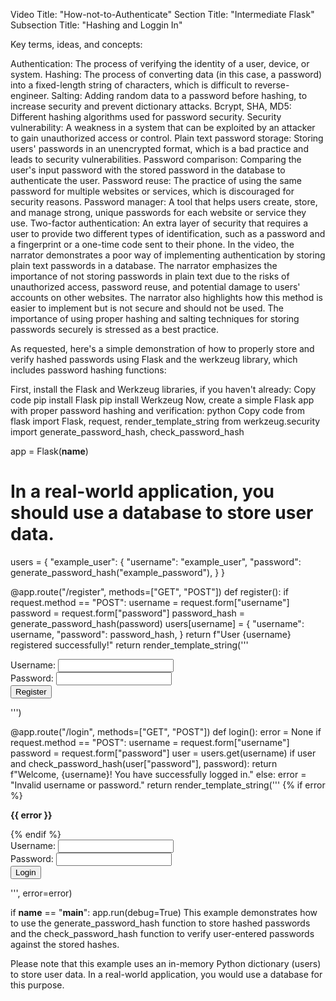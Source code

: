 Video Title: "How-not-to-Authenticate"
Section Title: "Intermediate Flask"
Subsection Title: "Hashing and Loggin In"

Key terms, ideas, and concepts:

Authentication: The process of verifying the identity of a user, device, or system.
Hashing: The process of converting data (in this case, a password) into a fixed-length string of characters, which is difficult to reverse-engineer.
Salting: Adding random data to a password before hashing, to increase security and prevent dictionary attacks.
Bcrypt, SHA, MD5: Different hashing algorithms used for password security.
Security vulnerability: A weakness in a system that can be exploited by an attacker to gain unauthorized access or control.
Plain text password storage: Storing users' passwords in an unencrypted format, which is a bad practice and leads to security vulnerabilities.
Password comparison: Comparing the user's input password with the stored password in the database to authenticate the user.
Password reuse: The practice of using the same password for multiple websites or services, which is discouraged for security reasons.
Password manager: A tool that helps users create, store, and manage strong, unique passwords for each website or service they use.
Two-factor authentication: An extra layer of security that requires a user to provide two different types of identification, such as a password and a fingerprint or a one-time code sent to their phone.
In the video, the narrator demonstrates a poor way of implementing authentication by storing plain text passwords in a database. The narrator emphasizes the importance of not storing passwords in plain text due to the risks of unauthorized access, password reuse, and potential damage to users' accounts on other websites. The narrator also highlights how this method is easier to implement but is not secure and should not be used. The importance of using proper hashing and salting techniques for storing passwords securely is stressed as a best practice.

As requested, here's a simple demonstration of how to properly store and verify hashed passwords using Flask and the werkzeug library, which includes password hashing functions:

First, install the Flask and Werkzeug libraries, if you haven't already:
Copy code
pip install Flask
pip install Werkzeug
Now, create a simple Flask app with proper password hashing and verification:
python
Copy code
from flask import Flask, request, render_template_string
from werkzeug.security import generate_password_hash, check_password_hash

app = Flask(__name__)

# In a real-world application, you should use a database to store user data.
users = {
    "example_user": {
        "username": "example_user",
        "password": generate_password_hash("example_password"),
    }
}

@app.route("/register", methods=["GET", "POST"])
def register():
    if request.method == "POST":
        username = request.form["username"]
        password = request.form["password"]
        password_hash = generate_password_hash(password)
        users[username] = {
            "username": username,
            "password": password_hash,
        }
        return f"User {username} registered successfully!"
    return render_template_string('''
        <form method="post">
            <label for="username">Username:</label>
            <input type="text" id="username" name="username"><br>
            <label for="password">Password:</label>
            <input type="password" id="password" name="password"><br>
            <input type="submit" value="Register">
        </form>
    ''')

@app.route("/login", methods=["GET", "POST"])
def login():
    error = None
    if request.method == "POST":
        username = request.form["username"]
        password = request.form["password"]
        user = users.get(username)
        if user and check_password_hash(user["password"], password):
            return f"Welcome, {username}! You have successfully logged in."
        else:
            error = "Invalid username or password."
    return render_template_string('''
        {% if error %}
            <p><strong>{{ error }}</strong></p>
        {% endif %}
        <form method="post">
            <label for="username">Username:</label>
            <input type="text" id="username" name="username"><br>
            <label for="password">Password:</label>
            <input type="password" id="password" name="password"><br>
            <input type="submit" value="Login">
        </form>
    ''', error=error)

if __name__ == "__main__":
    app.run(debug=True)
This example demonstrates how to use the generate_password_hash function to store hashed passwords and the check_password_hash function to verify user-entered passwords against the stored hashes.

Please note that this example uses an in-memory Python dictionary (users) to store user data. In a real-world application, you would use a database for this purpose.
